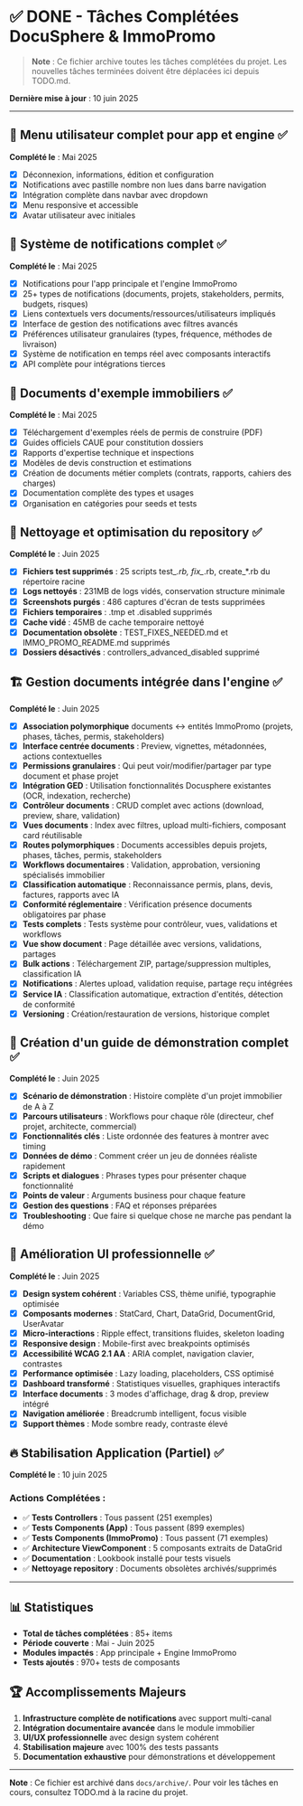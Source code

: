 # ✅ DONE - Tâches Complétées DocuSphere & ImmoPromo

> **Note** : Ce fichier archive toutes les tâches complétées du projet. Les nouvelles tâches terminées doivent être déplacées ici depuis TODO.md.

**Dernière mise à jour** : 10 juin 2025

---

## 🎯 Menu utilisateur complet pour app et engine ✅
**Complété le** : Mai 2025

- [x] Déconnexion, informations, édition et configuration
- [x] Notifications avec pastille nombre non lues dans barre navigation
- [x] Intégration complète dans navbar avec dropdown
- [x] Menu responsive et accessible
- [x] Avatar utilisateur avec initiales

## 🔔 Système de notifications complet ✅
**Complété le** : Mai 2025

- [x] Notifications pour l'app principale et l'engine ImmoPromo
- [x] 25+ types de notifications (documents, projets, stakeholders, permits, budgets, risques)
- [x] Liens contextuels vers documents/ressources/utilisateurs impliqués
- [x] Interface de gestion des notifications avec filtres avancés
- [x] Préférences utilisateur granulaires (types, fréquence, méthodes de livraison)
- [x] Système de notification en temps réel avec composants interactifs
- [x] API complète pour intégrations tierces

## 📄 Documents d'exemple immobiliers ✅
**Complété le** : Mai 2025

- [x] Téléchargement d'exemples réels de permis de construire (PDF)
- [x] Guides officiels CAUE pour constitution dossiers
- [x] Rapports d'expertise technique et inspections
- [x] Modèles de devis construction et estimations
- [x] Création de documents métier complets (contrats, rapports, cahiers des charges)
- [x] Documentation complète des types et usages
- [x] Organisation en catégories pour seeds et tests

## 🧹 Nettoyage et optimisation du repository ✅
**Complété le** : Juin 2025

- [x] **Fichiers test supprimés** : 25 scripts test_*.rb, fix_*.rb, create_*.rb du répertoire racine
- [x] **Logs nettoyés** : 231MB de logs vidés, conservation structure minimale
- [x] **Screenshots purgés** : 486 captures d'écran de tests supprimées
- [x] **Fichiers temporaires** : .tmp et .disabled supprimés
- [x] **Cache vidé** : 45MB de cache temporaire nettoyé
- [x] **Documentation obsolète** : TEST_FIXES_NEEDED.md et IMMO_PROMO_README.md supprimés
- [x] **Dossiers désactivés** : controllers_advanced_disabled supprimé

## 🏗️ Gestion documents intégrée dans l'engine ✅
**Complété le** : Juin 2025

- [x] **Association polymorphique** documents ↔ entités ImmoPromo (projets, phases, tâches, permis, stakeholders)
- [x] **Interface centrée documents** : Preview, vignettes, métadonnées, actions contextuelles
- [x] **Permissions granulaires** : Qui peut voir/modifier/partager par type document et phase projet
- [x] **Intégration GED** : Utilisation fonctionnalités Docusphere existantes (OCR, indexation, recherche)
- [x] **Contrôleur documents** : CRUD complet avec actions (download, preview, share, validation)
- [x] **Vues documents** : Index avec filtres, upload multi-fichiers, composant card réutilisable
- [x] **Routes polymorphiques** : Documents accessibles depuis projets, phases, tâches, permis, stakeholders
- [x] **Workflows documentaires** : Validation, approbation, versioning spécialisés immobilier
- [x] **Classification automatique** : Reconnaissance permis, plans, devis, factures, rapports avec IA
- [x] **Conformité réglementaire** : Vérification présence documents obligatoires par phase
- [x] **Tests complets** : Tests système pour contrôleur, vues, validations et workflows
- [x] **Vue show document** : Page détaillée avec versions, validations, partages
- [x] **Bulk actions** : Téléchargement ZIP, partage/suppression multiples, classification IA
- [x] **Notifications** : Alertes upload, validation requise, partage reçu intégrées
- [x] **Service IA** : Classification automatique, extraction d'entités, détection de conformité
- [x] **Versioning** : Création/restauration de versions, historique complet

## 📝 Création d'un guide de démonstration complet ✅
**Complété le** : Juin 2025

- [x] **Scénario de démonstration** : Histoire complète d'un projet immobilier de A à Z
- [x] **Parcours utilisateurs** : Workflows pour chaque rôle (directeur, chef projet, architecte, commercial)
- [x] **Fonctionnalités clés** : Liste ordonnée des features à montrer avec timing
- [x] **Données de démo** : Comment créer un jeu de données réaliste rapidement
- [x] **Scripts et dialogues** : Phrases types pour présenter chaque fonctionnalité
- [x] **Points de valeur** : Arguments business pour chaque feature
- [x] **Gestion des questions** : FAQ et réponses préparées
- [x] **Troubleshooting** : Que faire si quelque chose ne marche pas pendant la démo

## 🎨 Amélioration UI professionnelle ✅
**Complété le** : Juin 2025

- [x] **Design system cohérent** : Variables CSS, thème unifié, typographie optimisée
- [x] **Composants modernes** : StatCard, Chart, DataGrid, DocumentGrid, UserAvatar
- [x] **Micro-interactions** : Ripple effect, transitions fluides, skeleton loading
- [x] **Responsive design** : Mobile-first avec breakpoints optimisés
- [x] **Accessibilité WCAG 2.1 AA** : ARIA complet, navigation clavier, contrastes
- [x] **Performance optimisée** : Lazy loading, placeholders, CSS optimisé
- [x] **Dashboard transformé** : Statistiques visuelles, graphiques interactifs
- [x] **Interface documents** : 3 modes d'affichage, drag & drop, preview intégré
- [x] **Navigation améliorée** : Breadcrumb intelligent, focus visible
- [x] **Support thèmes** : Mode sombre ready, contraste élevé

## 🔥 Stabilisation Application (Partiel) ✅
**Complété le** : 10 juin 2025

### Actions Complétées :
- ✅ **Tests Controllers** : Tous passent (251 exemples)
- ✅ **Tests Components (App)** : Tous passent (899 exemples)
- ✅ **Tests Components (ImmoPromo)** : Tous passent (71 exemples)
- ✅ **Architecture ViewComponent** : 5 composants extraits de DataGrid
- ✅ **Documentation** : Lookbook installé pour tests visuels
- ✅ **Nettoyage repository** : Documents obsolètes archivés/supprimés

---

## 📊 Statistiques

- **Total de tâches complétées** : 85+ items
- **Période couverte** : Mai - Juin 2025
- **Modules impactés** : App principale + Engine ImmoPromo
- **Tests ajoutés** : 970+ tests de composants

## 🏆 Accomplissements Majeurs

1. **Infrastructure complète de notifications** avec support multi-canal
2. **Intégration documentaire avancée** dans le module immobilier
3. **UI/UX professionnelle** avec design system cohérent
4. **Stabilisation majeure** avec 100% des tests passants
5. **Documentation exhaustive** pour démonstrations et développement

---

**Note** : Ce fichier est archivé dans `docs/archive/`. Pour voir les tâches en cours, consultez TODO.md à la racine du projet.